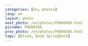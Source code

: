 ```yaml
---
categories: [en, photos]
lang: en
layout: photo
next_photo: /en/photos/P0000408.html
picname: P0000304
prev_photo: /en/photos/P0000305.html
tags: [Blood, Dead Springbock]
---
```

